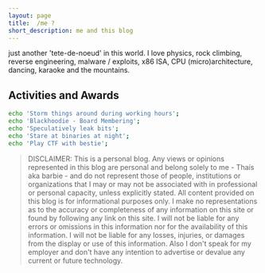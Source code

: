 ```yaml
---
layout: page
title:  /me ?
short_description: me and this blog
---
```


just another 'tete-de-noeud' in this world. I love physics, rock climbing, reverse engineering, malware / exploits, x86 ISA, CPU (micro)architecture, dancing, karaoke and the mountains.

## Activities and Awards

``` sh
echo 'Storm things around during working hours';
echo 'Blackhoodie - Board Membering';
echo 'Speculatively leak bits';
echo 'Stare at binaries at night';
echo 'Play CTF with bestie';
```


> DISCLAIMER: This is a personal blog. Any views or opinions represented in this blog are personal and belong solely to me - Thaís aka barbie - and do not represent those of people, institutions or organizations that I may or may not be associated with in professional or personal capacity, unless explicitly stated. All content provided on this blog is for informational purposes only. I make no representations as to the accuracy or completeness of any information on this site or found by following any link on this site. I will not be liable for any errors or omissions in this information nor for the availability of this information. I will not be liable for any losses, injuries, or damages from the display or use of this information. Also I don't speak for my employer and don't  have any intention to advertise or devalue any current or future technology.
